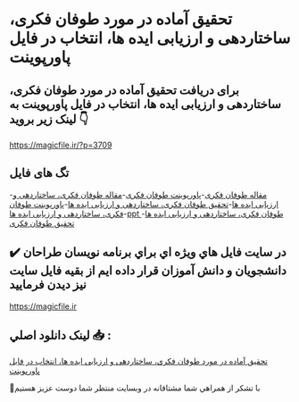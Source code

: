 # تحقیق آماده در مورد طوفان فکری، ساختاردهی و ارزیابی ایده ها، انتخاب در فایل پاورپوینت

## برای دریافت تحقیق آماده در مورد طوفان فکری، ساختاردهی و ارزیابی ایده ها، انتخاب در فایل پاورپوینت به لینک زیر بروید 👇

https://magicfile.ir/?p=3709

## تگ های فایل

-[مقاله طوفان فکری](https://magicfile.ir/product/%d8%b7%d9%88%d9%81%d8%a7%d9%86-%d9%81%da%a9%d8%b1%db%8c-%d8%b3%d8%a7%d8%ae%d8%aa%d8%a7%d8%b1%d8%af%d9%87%db%8c-%d9%88-%d8%a7%d8%b1%d8%b2%db%8c%d8%a7%d8%a8%db%8c-%d8%a7%db%8c%d8%af%d9%87-%d9%87%d8%a7-%d9%be%d8%a7%d9%88%d8%b1%d9%be%d9%88%db%8c%d9%86%d8%aa/)-[پاورپوینت طوفان فکری](https://magicfile.ir/product/%d8%b7%d9%88%d9%81%d8%a7%d9%86-%d9%81%da%a9%d8%b1%db%8c-%d8%b3%d8%a7%d8%ae%d8%aa%d8%a7%d8%b1%d8%af%d9%87%db%8c-%d9%88-%d8%a7%d8%b1%d8%b2%db%8c%d8%a7%d8%a8%db%8c-%d8%a7%db%8c%d8%af%d9%87-%d9%87%d8%a7-%d9%be%d8%a7%d9%88%d8%b1%d9%be%d9%88%db%8c%d9%86%d8%aa/)-[مقاله طوفان فکری، ساختاردهی و ارزیابی ایده ها](https://magicfile.ir/product/%d8%b7%d9%88%d9%81%d8%a7%d9%86-%d9%81%da%a9%d8%b1%db%8c-%d8%b3%d8%a7%d8%ae%d8%aa%d8%a7%d8%b1%d8%af%d9%87%db%8c-%d9%88-%d8%a7%d8%b1%d8%b2%db%8c%d8%a7%d8%a8%db%8c-%d8%a7%db%8c%d8%af%d9%87-%d9%87%d8%a7-%d9%be%d8%a7%d9%88%d8%b1%d9%be%d9%88%db%8c%d9%86%d8%aa/)-[تحقیق طوفان فکری، ساختاردهی و ارزیابی ایده ها](https://magicfile.ir/product/%d8%b7%d9%88%d9%81%d8%a7%d9%86-%d9%81%da%a9%d8%b1%db%8c-%d8%b3%d8%a7%d8%ae%d8%aa%d8%a7%d8%b1%d8%af%d9%87%db%8c-%d9%88-%d8%a7%d8%b1%d8%b2%db%8c%d8%a7%d8%a8%db%8c-%d8%a7%db%8c%d8%af%d9%87-%d9%87%d8%a7-%d9%be%d8%a7%d9%88%d8%b1%d9%be%d9%88%db%8c%d9%86%d8%aa/)-[پاورپوینت طوفان فکری، ساختاردهی و ارزیابی ایده ها](https://magicfile.ir/product/%d8%b7%d9%88%d9%81%d8%a7%d9%86-%d9%81%da%a9%d8%b1%db%8c-%d8%b3%d8%a7%d8%ae%d8%aa%d8%a7%d8%b1%d8%af%d9%87%db%8c-%d9%88-%d8%a7%d8%b1%d8%b2%db%8c%d8%a7%d8%a8%db%8c-%d8%a7%db%8c%d8%af%d9%87-%d9%87%d8%a7-%d9%be%d8%a7%d9%88%d8%b1%d9%be%d9%88%db%8c%d9%86%d8%aa/)-[ppt طوفان فکری، ساختاردهی و ارزیابی ایده ها](https://magicfile.ir/product/%d8%b7%d9%88%d9%81%d8%a7%d9%86-%d9%81%da%a9%d8%b1%db%8c-%d8%b3%d8%a7%d8%ae%d8%aa%d8%a7%d8%b1%d8%af%d9%87%db%8c-%d9%88-%d8%a7%d8%b1%d8%b2%db%8c%d8%a7%d8%a8%db%8c-%d8%a7%db%8c%d8%af%d9%87-%d9%87%d8%a7-%d9%be%d8%a7%d9%88%d8%b1%d9%be%d9%88%db%8c%d9%86%d8%aa/)-[تحقیق طوفان فکری](https://magicfile.ir/product/%d8%b7%d9%88%d9%81%d8%a7%d9%86-%d9%81%da%a9%d8%b1%db%8c-%d8%b3%d8%a7%d8%ae%d8%aa%d8%a7%d8%b1%d8%af%d9%87%db%8c-%d9%88-%d8%a7%d8%b1%d8%b2%db%8c%d8%a7%d8%a8%db%8c-%d8%a7%db%8c%d8%af%d9%87-%d9%87%d8%a7-%d9%be%d8%a7%d9%88%d8%b1%d9%be%d9%88%db%8c%d9%86%d8%aa/)

## ✔️ در سايت فايل هاي ويژه اي براي برنامه نويسان طراحان دانشجويان و دانش آموزان قرار داده ايم از بقيه فايل سايت نيز ديدن فرماييد

https://magicfile.ir


## لينک دانلود اصلي 📥 :

[تحقیق آماده در مورد طوفان فکری، ساختاردهی و ارزیابی ایده ها، انتخاب در فایل پاورپوینت](https://magicfile.ir/product/%d8%b7%d9%88%d9%81%d8%a7%d9%86-%d9%81%da%a9%d8%b1%db%8c-%d8%b3%d8%a7%d8%ae%d8%aa%d8%a7%d8%b1%d8%af%d9%87%db%8c-%d9%88-%d8%a7%d8%b1%d8%b2%db%8c%d8%a7%d8%a8%db%8c-%d8%a7%db%8c%d8%af%d9%87-%d9%87%d8%a7-%d9%be%d8%a7%d9%88%d8%b1%d9%be%d9%88%db%8c%d9%86%d8%aa/) 


🙏با تشکر از همراهي شما مشتاقانه در وبسایت منتظر شما دوست عزیز هستیم

